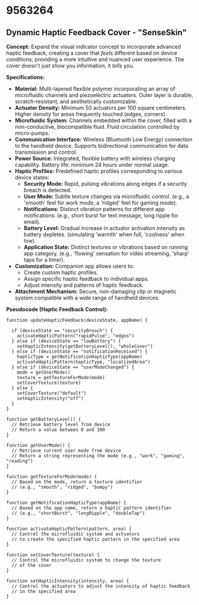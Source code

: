 # 9563264

## Dynamic Haptic Feedback Cover - "SenseSkin"

**Concept:** Expand the visual indicator concept to incorporate advanced haptic feedback, creating a cover that *feels* different based on device conditions, providing a more intuitive and nuanced user experience. The cover doesn't just *show* you information, it *tells* you.

**Specifications:**

*   **Material:** Multi-layered flexible polymer incorporating an array of microfluidic channels and piezoelectric actuators. Outer layer is durable, scratch-resistant, and aesthetically customizable.
*   **Actuator Density:** Minimum 50 actuators per 100 square centimeters. Higher density for areas frequently touched (edges, corners).
*   **Microfluidic System:** Channels embedded within the cover, filled with a non-conductive, biocompatible fluid. Fluid circulation controlled by micro-pumps.
*   **Communication Interface:** Wireless (Bluetooth Low Energy) connection to the handheld device. Supports bidirectional communication for data transmission and control.
*   **Power Source:** Integrated, flexible battery with wireless charging capability. Battery life: minimum 24 hours under normal usage.
*   **Haptic Profiles:** Predefined haptic profiles corresponding to various device states:
    *   **Security Mode:** Rapid, pulsing vibrations along edges if a security breach is detected.
    *   **User Mode:** Subtle texture changes via microfluidic control. (e.g., a 'smooth' feel for work mode, a 'ridged' feel for gaming mode).
    *   **Notifications:** Distinct vibration patterns for different app notifications. (e.g., short burst for text message, long ripple for email).
    *   **Battery Level:** Gradual increase in actuator activation intensity as battery depletes. (simulating 'warmth' when full, 'coolness' when low).
    *   **Application State:** Distinct textures or vibrations based on running app category. (e.g., 'flowing' sensation for video streaming, 'sharp' taps for a timer).
*   **Customization:** Companion app allows users to:
    *   Create custom haptic profiles.
    *   Assign specific haptic feedback to individual apps.
    *   Adjust intensity and patterns of haptic feedback.
*   **Attachment Mechanism:** Secure, non-damaging clip or magnetic system compatible with a wide range of handheld devices.

**Pseudocode (Haptic Feedback Control):**

```
function updateHapticFeedback(deviceState, appName) {

  if (deviceState == "securityBreach") {
    activateHapticPattern("rapidPulse", "edges")
  } else if (deviceState == "lowBattery") {
    setHapticIntensity(getBatteryLevel(), "wholeCover")
  } else if (deviceState == "notificationReceived") {
    hapticType = getNotificationHapticType(appName)
    activateHapticPattern(hapticType, "localizedArea")
  } else if (deviceState == "userModeChanged") {
    mode = getUserMode()
    texture = getTextureForMode(mode)
    setCoverTexture(texture)
  } else {
    setCoverTexture("default")
    setHapticIntensity("off")
  }
}

function getBatteryLevel() {
  // Retrieve battery level from device
  // Return a value between 0 and 100
}

function getUserMode() {
  // Retrieve current user mode from device
  // Return a string representing the mode (e.g., "work", "gaming", "reading")
}

function getTextureForMode(mode) {
  // Based on the mode, return a texture identifier
  // (e.g., "smooth", "ridged", "bumpy")
}

function getNotificationHapticType(appName) {
  // Based on the app name, return a haptic pattern identifier
  // (e.g., "shortBurst", "longRipple", "doubleTap")
}

function activateHapticPattern(pattern, area) {
  // Control the microfluidic system and actuators
  // to create the specified haptic pattern in the specified area
}

function setCoverTexture(texture) {
  // Control the microfluidic system to change the texture
  // of the cover
}

function setHapticIntensity(intensity, area) {
  // Control the actuators to adjust the intensity of haptic feedback
  // in the specified area
}

```